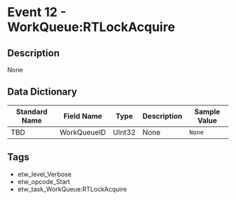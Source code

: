 # Event 12 - WorkQueue:RTLockAcquire

## Description
None

## Data Dictionary
|Standard Name|Field Name|Type|Description|Sample Value|
|---|---|---|---|---|
|TBD|WorkQueueID|UInt32|None|`None`|

## Tags
* etw_level_Verbose
* etw_opcode_Start
* etw_task_WorkQueue:RTLockAcquire